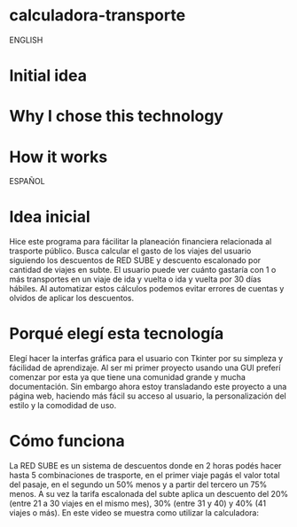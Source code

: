 # calculadora-transporte

ENGLISH

# Initial idea

# Why I chose this technology

# How it works

ESPAÑOL

# Idea inicial
Hice este programa para fácilitar la planeación financiera relacionada al trasporte público. Busca calcular el gasto de los viajes del usuario siguiendo los descuentos de RED SUBE y descuento escalonado por cantidad de viajes en subte. El usuario puede ver cuánto gastaría con 1 o más transportes en un viaje de ida y vuelta o ida y vuelta por 30 días hábiles. Al automatizar estos cálculos podemos evitar errores de cuentas y olvidos de aplicar los descuentos.

# Porqué elegí esta tecnología
Elegí hacer la interfas gráfica para el usuario con Tkinter por su simpleza y fácilidad de aprendizaje. Al ser mi primer proyecto usando una GUI preferí comenzar por esta ya que tiene una comunidad grande y mucha documentación. Sin embargo ahora estoy transladando este proyecto a una página web, haciendo más fácil su acceso al usuario, la personalización del estilo y la comodidad de uso.

# Cómo funciona
La RED SUBE es un sistema de descuentos donde en 2 horas podés hacer hasta 5 combinaciones de trasporte, en el primer viaje pagás el valor total del pasaje, en el segundo un 50% menos y a partir del tercero un 75% menos. A su vez la tarifa escalonada del subte aplica un descuento del 20% (entre 21 a 30 viajes en el mismo mes), 30% (entre 31 y 40) y 40% (41 viajes o más).
En este video se muestra como utilizar la calculadora:
